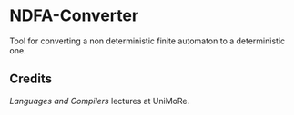 # NDFA-Converter
Tool for converting a non deterministic finite automaton to a deterministic one.

## Credits
_Languages and Compilers_ lectures at UniMoRe.
